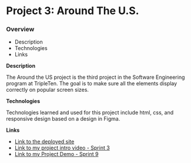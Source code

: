 # Project 3: Around The U.S.

### Overview

- Description
- Technologies
- Links

**Description**

The Around the US project is the third project in the Software Engineering program at TripleTen. The goal is to make sure all the elements display correctly on popular screen sizes.

**Technologies**

Technologies learned and used for this project include html, css, and responsive design based on a design in Figma.

**Links**

- [Link to the deployed site](https://keriurban.github.io/se_project_aroundtheus/)
- [Link to my project intro video - Sprint 3](https://vimeo.com/969462280/8fa998e93c)
- [Link to my Project Demo - Sprint 9](https://vimeo.com/1038052644/18555f408b)

